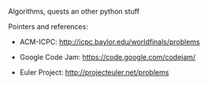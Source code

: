 

Algorithms, quests an other python stuff

Pointers and references:

- ACM-ICPC: http://icpc.baylor.edu/worldfinals/problems

- Google Code Jam: https://code.google.com/codejam/

- Euler Project: http://projecteuler.net/problems
